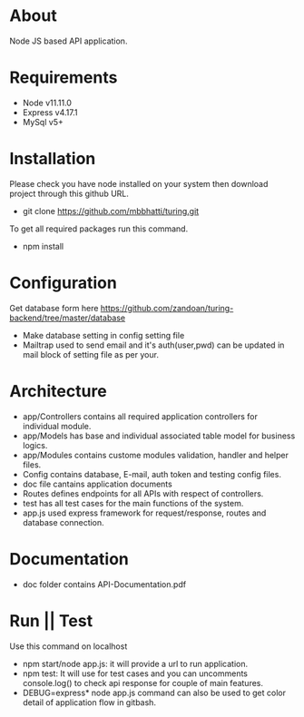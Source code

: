 # About
Node JS based API application.

# Requirements 
- Node  	v11.11.0
- Express 	v4.17.1
- MySql		v5+ 

# Installation 
Please check you have node installed on your system then download project through this github URL.
- git clone https://github.com/mbbhatti/turing.git

To get all required packages run this command.
- npm install 

# Configuration
Get database form here https://github.com/zandoan/turing-backend/tree/master/database
- Make database setting in config setting file
- Mailtrap used to send email and it's auth(user,pwd) can be updated in mail block of setting file as per your.

# Architecture
- app/Controllers contains all required application controllers for individual module.
- app/Models has base and individual associated table model for business logics.
- app/Modules contains custome modules validation, handler and helper files.
- Config contains database, E-mail, auth token and testing config files. 
- doc file cantains application documents
- Routes defines endpoints for all APIs with respect of controllers.
- test has all test cases for the main functions of the system.
- app.js used express framework for request/response, routes and database connection.

# Documentation 
- doc folder contains API-Documentation.pdf

# Run || Test
Use this command on localhost
- npm start/node app.js: it will provide a url to run application.
- npm test: It will use for test cases and you can uncomments console.log() to check api response for couple of main features. 
- DEBUG=express* node app.js command can also be used to get color detail of application flow in gitbash. 